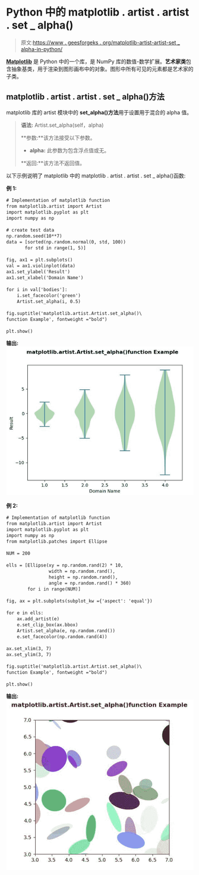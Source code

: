 # Python 中的 matplotlib . artist . artist . set _ alpha()

> 原文:[https://www . geesforgeks . org/matplotlib-artist-artist-set _ alpha-in-python/](https://www.geeksforgeeks.org/matplotlib-artist-artist-set_alpha-in-python/)

**[Matplotlib](https://www.geeksforgeeks.org/python-introduction-matplotlib/)** 是 Python 中的一个库，是 NumPy 库的数值-数学扩展。**艺术家类**包含抽象基类，用于渲染到图形画布中的对象。图形中所有可见的元素都是艺术家的子类。

## matplotlib . artist . artist . set _ alpha()方法

matplotlib 库的 artist 模块中的 **set_alpha()方法**用于设置用于混合的 alpha 值。

> **语法:** Artist.set_alpha(self，alpha)
> 
> **参数:**该方法接受以下参数。
> 
> *   **alpha:** 此参数为包含浮点值或无。
> 
> **返回:**该方法不返回值。

以下示例说明了 matplotlib 中的 matplotlib . artist . artist . set _ alpha()函数:

**例 1:**

```
# Implementation of matplotlib function
from matplotlib.artist import Artist  
import matplotlib.pyplot as plt 
import numpy as np 

# create test data 
np.random.seed(10**7) 
data = [sorted(np.random.normal(0, std, 100))  
       for std in range(1, 5)] 

fig, ax1 = plt.subplots() 
val = ax1.violinplot(data) 
ax1.set_ylabel('Result') 
ax1.set_xlabel('Domain Name') 

for i in val['bodies']: 
    i.set_facecolor('green') 
    Artist.set_alpha(i, 0.5)  

fig.suptitle('matplotlib.artist.Artist.set_alpha()\
function Example', fontweight ="bold") 

plt.show()
```

**输出:**
![](img/037bcd35b14ab39fbaed783af4854dca.png)

**例 2:**

```
# Implementation of matplotlib function
from matplotlib.artist import Artist  
import matplotlib.pyplot as plt 
import numpy as np 
from matplotlib.patches import Ellipse 

NUM = 200

ells = [Ellipse(xy = np.random.rand(2) * 10, 
                width = np.random.rand(),  
                height = np.random.rand(), 
                angle = np.random.rand() * 360) 
        for i in range(NUM)] 

fig, ax = plt.subplots(subplot_kw ={'aspect': 'equal'}) 

for e in ells: 
    ax.add_artist(e) 
    e.set_clip_box(ax.bbox) 
    Artist.set_alpha(e, np.random.rand()) 
    e.set_facecolor(np.random.rand(4)) 

ax.set_xlim(3, 7) 
ax.set_ylim(3, 7) 

fig.suptitle('matplotlib.artist.Artist.set_alpha()\
function Example', fontweight ="bold") 

plt.show()
```

**输出:**
![](img/280c06895888bd755fcb8ce2f96e6892.png)
